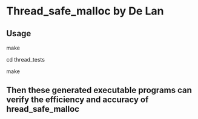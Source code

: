 # Thread_safe_malloc by De Lan

## Usage
make

cd thread_tests

make

## Then these generated executable programs can verify the efficiency and accuracy of hread_safe_malloc
